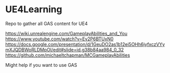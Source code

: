# UE4Learning
Repo to gather all GAS content for UE4

https://wiki.unrealengine.com/GameplayAbilities_and_You
https://www.youtube.com/watch?v=Ev2P6BTUxN0
https://docs.google.com/presentation/d/1GeuDO2as1b12ei5OHh6jyfxczVYymXJQDBWoRLDMpOI/edit#slide=id.g38b84aa984_0_32
https://github.com/michaeltchapman/MCGameplayAbilities

Might help if you want to use GAS
